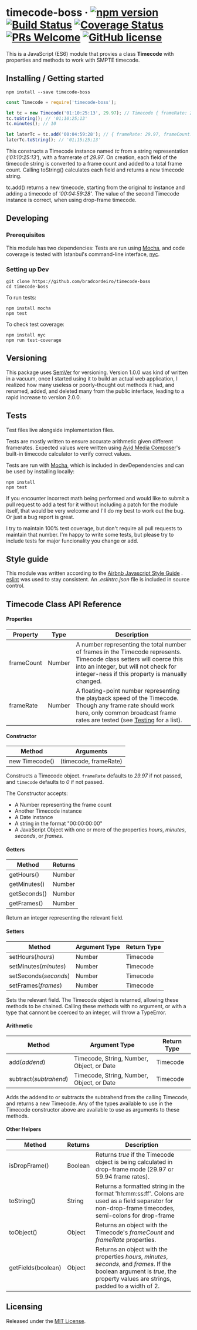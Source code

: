 # timecode-boss &middot; [![npm version](https://badge.fury.io/js/timecode-boss.svg)](https://badge.fury.io/js/timecode-boss) [![Build Status](https://travis-ci.org/bradcordeiro/timecode-boss.svg?branch=master)](https://travis-ci.org/bradcordeiro/timecode-boss) [![Coverage Status](https://coveralls.io/repos/github/bradcordeiro/timecode-boss/badge.svg?branch=switch-to-coveralls)](https://coveralls.io/github/bradcordeiro/timecode-boss?branch=switch-to-coveralls) [![PRs Welcome](https://img.shields.io/badge/PRs-welcome-brightgreen.svg?style=flat)](http://makeapullrequest.com) [![GitHub license](https://img.shields.io/badge/license-MIT-blue.svg?style=flat)](https://github.com/bradcordeiro/timecode-boss/blob/master/LICENSE)

This is a JavaScript (ES6) module that provies a class **Timecode** with properties and methods to work with SMPTE timecode.

## Installing / Getting started

```shell
npm install --save timecode-boss
```

```javascript
const Timecode = require('timecode-boss');

let tc = new Timecode('01:10:25:13', 29.97); // Timecode { frameRate: 29.97, frameCount: 126637 }
tc.toString(); // '01;10;25;13'
tc.minutes(); // 10

let laterTc = tc.add('00:04:59:28'); // { frameRate: 29.97, frameCount: 135629 }
laterTc.toString(); // '01;15;25;13'
```

This constructs a Timecode instance named *tc* from a string representation (*'01:10:25:13'*), with a framerate of *29.97*. On creation, each field of the timecode string is converted to a frame count and added to a total frame count. Calling toString() calculates each field and returns a new timecode string.

tc.add() returns a new timecode, starting from the original *tc* instance and adding a timecode of *'00:04:59:28'*. The value of the second Timecode instance is correct, when using drop-frame timecode.

## Developing

### Prerequisites
This module has two dependencies: Tests are run using [Mocha](https://mochajs.org), and code coverage is tested with Istanbul's command-line interface, [nyc](https://github.com/istanbuljs/nyc).

### Setting up Dev

```shell
git clone https://github.com/bradcordeiro/timecode-boss
cd timecode-boss
```

To run tests:

```shell
npm install mocha
npm test
```

To check test coverage:

```shell
npm install nyc
npm run test-coverage
```

## Versioning

This package uses [SemVer](http://semver.org/) for versioning. Version 1.0.0 was kind of written in a vacuum, once I started using it to build an actual web application, I realized how many useless or poorly-thought out methods it had, and renamed, added, and deleted many from the public interface, leading to a rapid increase to version 2.0.0.

## Tests

Test files live alongside implementation files.

Tests are mostly written to ensure accurate arithmetic given different framerates. Expected values were written using [Avid Media Composer](http://www.avid.com/media-composer)'s built-in timecode calculator to verify correct values.

Tests are run with [Mocha](https://mochajs.org), which is included in devDependencies and can be used by installing locally:

```shell
npm install
npm test
```

If you encounter incorrect math being performed and would like to submit a pull request to add a test for it without including a patch for the module itself, that would be very welcome and I'll do my best to work out the bug. Or just a bug report is great.

I try to maintain 100% test coverage, but don't require all pull requests to maintain that number. I'm happy to write some tests, but please try to include tests for major funcionality you change or add.

## Style guide

This module was written according to the [Airbnb Javascript Style Guide](https://github.com/airbnb/javascript) . [eslint](https://eslint.org) was used to stay consistent. An *.eslintrc.json* file is included in source control.

## Timecode Class API Reference

#### Properties

Property | Type | Description
---------|------|------------
frameCount | Number | A number representing the total number of frames in the Timecode represents. Timecode class setters will coerce this into an integer, but will not check for integer-ness if this property is manually changed.
frameRate | Number | A floating-point number representing the playback speed of the Timecode. Though any frame rate should work here, only common broadcast frame rates are tested (see [Testing](#testing) for a list).

#### Constructor

| Method | Arguments
|--------|----------
| new Timecode() | (timecode, frameRate)

Constructs a Timecode object. `frameRate` defaults to *29.97* if not passed, and `timecode` defaults to *0* if not passed. 

The Constructor accepts:

* A Number representing the frame count
* Another Timecode instance
* A Date instance
* A string in the format "00:00:00:00"
* A JavaScript Object with one or more of the properties *hours*, *minutes*,  *seconds*, or *frames*.

#### Getters

| Method | Returns 
|--------|--------
| getHours() | Number
| getMinutes() | Number
| getSeconds() | Number
| getFrames() | Number

Return an integer representing the relevant field.

#### Setters

| Method | Argument Type | Return Type
|--------|-------------- | -----------
| setHours(*hours*) | Number | Timecode
| setMinutes(*minutes*) | Number | Timecode
| setSeconds(*seconds*) | Number | Timecode
| setFrames(*frames*) | Number | Timecode

Sets the relevant field. The Timecode object is returned, allowing these methods to be chained. Calling these methods with no argument, or with a type that cannont be coerced to an integer, will throw a TypeError.

#### Arithmetic

| Method | Argument Type | Return Type
|--------|-------------- | -----------
| add(*addend*) | Timecode, String, Number, Object, or Date | Timecode
| subtract(*subtrahend*) | Timecode, String, Number, Object, or Date | Timecode

Adds the addend to or subtracts the subtrahend from the calling Timecode, and returns a new Timecode. Any of the types available to use in the Timecode constructor above are available to use as arguments to these methods.

#### Other Helpers
| Method | Returns | Description
|--------|-------- | -----------
| isDropFrame() | Boolean | Returns *true* if the Timecode object is being calculated in drop-frame mode (29.97 or 59.94 frame rates).
| toString() | String | Returns a formatted string in the format 'hh:mm:ss:ff'. Colons are used as a field separator for non-drop-frame timecodes, semi-colons for drop-frame
| toObject() | Object | Returns an object with the Timecode's *frameCount* and *frameRate* properties.
| getFields(boolean) | Object | Returns an object with the properties *hours*, *minutes*,  *seconds*, and *frames*. If the boolean argument is *true*, the property values are strings, padded to a width of 2.

## Licensing

Released under the [MIT License](https://en.wikipedia.org/wiki/MIT_License).
